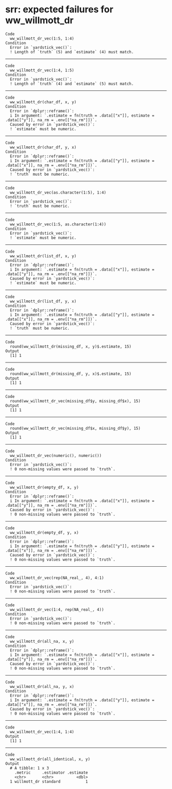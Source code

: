 # srr: expected failures for ww_willmott_dr

    Code
      ww_willmott_dr_vec(1:5, 1:4)
    Condition
      Error in `yardstick_vec()`:
      ! Length of `truth` (5) and `estimate` (4) must match.

---

    Code
      ww_willmott_dr_vec(1:4, 1:5)
    Condition
      Error in `yardstick_vec()`:
      ! Length of `truth` (4) and `estimate` (5) must match.

---

    Code
      ww_willmott_dr(char_df, x, y)
    Condition
      Error in `dplyr::reframe()`:
      i In argument: `.estimate = fn(truth = .data[["x"]], estimate = .data[["y"]], na_rm = .env[["na_rm"]])`.
      Caused by error in `yardstick_vec()`:
      ! `estimate` must be numeric.

---

    Code
      ww_willmott_dr(char_df, y, x)
    Condition
      Error in `dplyr::reframe()`:
      i In argument: `.estimate = fn(truth = .data[["y"]], estimate = .data[["x"]], na_rm = .env[["na_rm"]])`.
      Caused by error in `yardstick_vec()`:
      ! `truth` must be numeric.

---

    Code
      ww_willmott_dr_vec(as.character(1:5), 1:4)
    Condition
      Error in `yardstick_vec()`:
      ! `truth` must be numeric.

---

    Code
      ww_willmott_dr_vec(1:5, as.character(1:4))
    Condition
      Error in `yardstick_vec()`:
      ! `estimate` must be numeric.

---

    Code
      ww_willmott_dr(list_df, x, y)
    Condition
      Error in `dplyr::reframe()`:
      i In argument: `.estimate = fn(truth = .data[["x"]], estimate = .data[["y"]], na_rm = .env[["na_rm"]])`.
      Caused by error in `yardstick_vec()`:
      ! `estimate` must be numeric.

---

    Code
      ww_willmott_dr(list_df, y, x)
    Condition
      Error in `dplyr::reframe()`:
      i In argument: `.estimate = fn(truth = .data[["y"]], estimate = .data[["x"]], na_rm = .env[["na_rm"]])`.
      Caused by error in `yardstick_vec()`:
      ! `truth` must be numeric.

---

    Code
      round(ww_willmott_dr(missing_df, x, y)$.estimate, 15)
    Output
      [1] 1

---

    Code
      round(ww_willmott_dr(missing_df, y, x)$.estimate, 15)
    Output
      [1] 1

---

    Code
      round(ww_willmott_dr_vec(missing_df$y, missing_df$x), 15)
    Output
      [1] 1

---

    Code
      round(ww_willmott_dr_vec(missing_df$x, missing_df$y), 15)
    Output
      [1] 1

---

    Code
      ww_willmott_dr_vec(numeric(), numeric())
    Condition
      Error in `yardstick_vec()`:
      ! 0 non-missing values were passed to `truth`.

---

    Code
      ww_willmott_dr(empty_df, x, y)
    Condition
      Error in `dplyr::reframe()`:
      i In argument: `.estimate = fn(truth = .data[["x"]], estimate = .data[["y"]], na_rm = .env[["na_rm"]])`.
      Caused by error in `yardstick_vec()`:
      ! 0 non-missing values were passed to `truth`.

---

    Code
      ww_willmott_dr(empty_df, y, x)
    Condition
      Error in `dplyr::reframe()`:
      i In argument: `.estimate = fn(truth = .data[["y"]], estimate = .data[["x"]], na_rm = .env[["na_rm"]])`.
      Caused by error in `yardstick_vec()`:
      ! 0 non-missing values were passed to `truth`.

---

    Code
      ww_willmott_dr_vec(rep(NA_real_, 4), 4:1)
    Condition
      Error in `yardstick_vec()`:
      ! 0 non-missing values were passed to `truth`.

---

    Code
      ww_willmott_dr_vec(1:4, rep(NA_real_, 4))
    Condition
      Error in `yardstick_vec()`:
      ! 0 non-missing values were passed to `truth`.

---

    Code
      ww_willmott_dr(all_na, x, y)
    Condition
      Error in `dplyr::reframe()`:
      i In argument: `.estimate = fn(truth = .data[["x"]], estimate = .data[["y"]], na_rm = .env[["na_rm"]])`.
      Caused by error in `yardstick_vec()`:
      ! 0 non-missing values were passed to `truth`.

---

    Code
      ww_willmott_dr(all_na, y, x)
    Condition
      Error in `dplyr::reframe()`:
      i In argument: `.estimate = fn(truth = .data[["y"]], estimate = .data[["x"]], na_rm = .env[["na_rm"]])`.
      Caused by error in `yardstick_vec()`:
      ! 0 non-missing values were passed to `truth`.

---

    Code
      ww_willmott_dr_vec(1:4, 1:4)
    Output
      [1] 1

---

    Code
      ww_willmott_dr(all_identical, x, y)
    Output
      # A tibble: 1 x 3
        .metric     .estimator .estimate
        <chr>       <chr>          <dbl>
      1 willmott_dr standard           1

